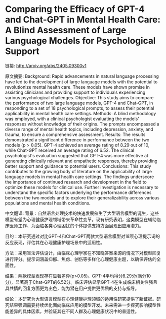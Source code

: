 # Comparing the Efficacy of GPT-4 and Chat-GPT in Mental Health Care: A Blind Assessment of Large Language Models for Psychological Support

链接: http://arxiv.org/abs/2405.09300v1

原文摘要:
Background: Rapid advancements in natural language processing have led to the
development of large language models with the potential to revolutionize mental
health care. These models have shown promise in assisting clinicians and
providing support to individuals experiencing various psychological challenges.
  Objective: This study aims to compare the performance of two large language
models, GPT-4 and Chat-GPT, in responding to a set of 18 psychological prompts,
to assess their potential applicability in mental health care settings.
  Methods: A blind methodology was employed, with a clinical psychologist
evaluating the models' responses without knowledge of their origins. The
prompts encompassed a diverse range of mental health topics, including
depression, anxiety, and trauma, to ensure a comprehensive assessment.
  Results: The results demonstrated a significant difference in performance
between the two models (p > 0.05). GPT-4 achieved an average rating of 8.29 out
of 10, while Chat-GPT received an average rating of 6.52. The clinical
psychologist's evaluation suggested that GPT-4 was more effective at generating
clinically relevant and empathetic responses, thereby providing better support
and guidance to potential users.
  Conclusions: This study contributes to the growing body of literature on the
applicability of large language models in mental health care settings. The
findings underscore the importance of continued research and development in the
field to optimize these models for clinical use. Further investigation is
necessary to understand the specific factors underlying the performance
differences between the two models and to explore their generalizability across
various populations and mental health conditions.

中文翻译:
背景：自然语言处理技术的快速发展催生了大型语言模型的诞生，这些模型有望为心理健康护理领域带来革命性变革。现有研究表明，这类模型在辅助临床医师工作、为面临各类心理困扰的个体提供支持方面展现出应用潜力。

目的：本研究通过对比GPT-4和Chat-GPT两款大型语言模型对18项心理提示词的反应表现，评估其在心理健康护理场景中的适用性。

方法：采用盲法评估设计，由临床心理学家在不知晓答案来源的情况下对模型回复进行评分。提示词涵盖抑郁、焦虑、创伤等多样化心理健康主题，以确保评估的全面性。

结果：两款模型表现存在显著差异(p>0.05)。GPT-4平均得分8.29分(满分10分)，显著高于Chat-GPT的6.52分。临床评估显示GPT-4在生成临床相关性强且具共情的回复方面更为出色，能为潜在用户提供更优质的支持与指导。

结论：本研究为大型语言模型在心理健康护理领域的适用性研究提供了新证据。研究结果强调需要持续优化面向临床应用的模型开发。未来需进一步探究影响模型性能差异的具体因素，并验证其在不同人群及心理健康状况中的普适性。

